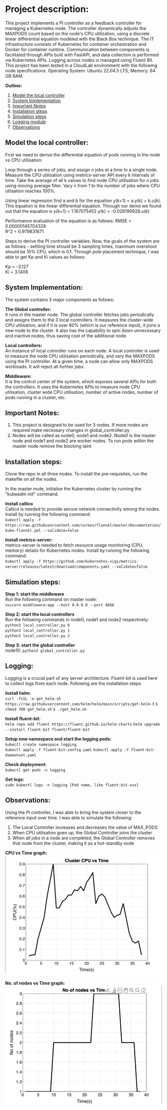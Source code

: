 # Project description:
This project implements a PI controller as a feedback controller for managing a Kubernetes node. The controller dynamically adjusts the MAXPODS count based on the node's CPU utilization, using a discrete linear differential equation modeled with the Black Box technique. The IT infrastructure consists of Kubernetes for container orchestration and Docker for container runtime. Communication between components is facilitated through APIs built with FastAPI, and data collection is performed via Kubernetes APIs. Logging across nodes is managed using Fluent Bit. This project has been tested in a CloudLab environment with the following node specifications: Operating System: Ubuntu 22.04.5 LTS, Memory: 64 GB RAM.

**Outline:**
1. [Model the local controller](#model-the-local-controller)
2. [System Implementation](#system-implementation)
3. [Important Notes](#important-notes)
4. [Installation steps](#installation-steps)
5. [Simulation steps](#simulation-steps)
6. [Logging module](#logging)
7. [Observations](#observations)

## Model the local controller:
First we need to derive the differential equation of pods running in the node vs CPU utilisation:

Loop through a series of jobs, and assign n jobs at a time to a single node. Measure the CPU utilisation using metrics-server API every k intervals of time. Take the average of all k values to find node CPU utilisation for n jobs using moving average filter. Vary n from 1 to the number of jobs where CPU utlisation reaches 100%.

Using linear regression find a and b for the equation y(k+1) = a.y(k) + b.u(k). This equation is the linear differential equation. Through our demo we found out that the equation is y(k+1) = 1.167075452.y(k) + -0.026199928.u(k)

Performance evaluation of the equation is as follows:
RMSE = 0.00000145704328  
R^2 = 0.979831671

Steps to derive the PI controller variables: Now, the goals of the system are as follows - settling time should be 3 sampling times, maximum overshoot should be 10% CPU, which is 0.1. Through pole placement technique, I was able to get Kp and Ki values as follows:

Kp = -3.127  
Ki = 3.1406  

## System Implementation:
The system contains 3 major components as follows:

**The Global controller:**  
It runs in the master node. The global controller fetches jobs periodically and assigns them to the 3 local controllers. It measures the cluster-wide CPU utilisation, and if it is over 80% (which is our reference input), it joins a new node to the cluster. It also has the capability to spin down unnecessary and inactive nodes, thus saving cost of the additional node.

**Local controllers:**  
An instance of local cotnroller runs on each node. A local controller is used to measure the node CPU utilisation periodically, and vary the MAXPODS using the PI controller. At a given time, a node can allow only MAXPODS workloads. It will reject all further jobs.

**Middleware:**  
It is the control center of the system, which exposes several APIs for both the controllers. It uses the Kubernetes APIs to measure node CPU utilisation, cluster wide CPU utilisation, number of active nodes, number of pods running in a cluster, etc.

## Important Notes:
1. This project is designed to be used for 3 nodes. If more nodes are required make necessary changes in global_controller.py  
2. Nodes will be called as node0, node1 and node2. Node0 is the master node and node1 and node2 are worker nodes. To run pods within the master node remove the blocking taint  

## Installation steps:
Clone the repo in all three nodes. To install the pre-requisites, run the makefile on all the nodes.

In the master node, initialise the Kubernetes cluster by running the "kubeadm init" command.

**Install callico**  
Callico is needed to provide secure network connectivity among the nodes. Install by running the following command:  
`kubectl apply -f https://raw.githubusercontent.com/coreos/flannel/master/Documentation/kube-flannel.yml --validate=false`

**Install metrics-server:**  
metrics-server is needed to fetch resource usage monitoring (CPU, memory) details for Kubernetes nodes. Install by running the following command:  
`kubectl apply -f https://github.com/kubernetes-sigs/metrics-server/releases/latest/download/components.yaml --validate=false`

## Simulation steps:
**Step 1: start the middleware**  
Run the following command on master node:  
`uvicorn middleware:app --host 0.0.0.0 --port 6666`

**Step 2: start the local controllers**  
Run the following commands in node0, node1 and node2 respectively:  
`python3 local_controller.py 0`  
`python3 local_controller.py 1`  
`python3 local_controller.py 2`

**Step 3: start the global controller**  
node10: `python3 global_controller.py`

## Logging:
Logging is a crucial part of any server architecture. Fluent-bit is used here to collect logs from each node. Following are the installation steps:  

**Install helm:**  
`curl -fsSL -o get_helm.sh https://raw.githubusercontent.com/helm/helm/main/scripts/get-helm-3`
`$ chmod 700 get_helm.sh`
`$ ./get_helm.sh`

**Install fluent-bit:**  
`helm repo add fluent https://fluent.github.io/helm-charts`
`helm upgrade --install fluent-bit fluent/fluent-bit`

**Setup new namespace and start the logging pods:**  
`kubectl create namespace logging`  
`kubectl apply -f fluent-bit-config.yaml`
`kubectl apply -f fluent-bit-daemonset.yaml`

**Check deployment:**  
`kubectl get pods -n logging`

**Get logs:**  
`sudo kubectl logs -n logging [Pod name, like fluent-bit-xxx]`

## Observations:
Using the PI controller, I was able to bring the system closer to the reference input over time. I was able to simulate the following:
1. The Local Controller increases and decreases the value of MAX_PODS  
2. When CPU utilisation goes up, the Global Controller joins the cluster  
3. When all jobs in a node are completed, the Global Controller removes that node from the cluster, making it as a hot-standby node  

**CPU vs Time graph:**  
![CPU vs Time graph](https://github.com/harshgupta6789/Feedback-based-controller-using-Kubernetes/blob/master/CPU%20vs%20Time%20graph.png)

**No. of nodes vs Time graph:**  
![No of nodes vs Time graph](https://github.com/harshgupta6789/Feedback-based-controller-using-Kubernetes/blob/master/No%20of%20nodes%20vs%20Time%20graph.png)
